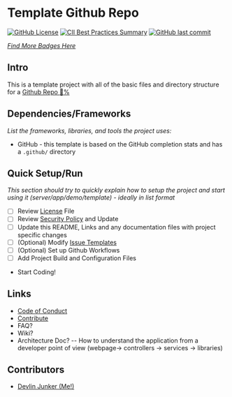 # Template Github Repo

[![GitHub License](https://img.shields.io/github/license/devlinjunker/template.github)](https://github.com/devlinjunker/template.github/blob/master/LICENSE)
[![CII Best Practices Summary](https://img.shields.io/cii/summary/4287?label=core-infrastructure)](https://bestpractices.coreinfrastructure.org/en/projects/4287)
[![GitHub last commit](https://img.shields.io/github/last-commit/devlinjunker/template.github)](https://github.com/devlinjunker/template.github/commits/master)

_[Find More Badges Here](https://shields.io/)_

## Intro

This is a template project with all of the basic files and directory structure for a [Github Repo :100:%](../../community)

## Dependencies/Frameworks
_List the frameworks, libraries, and tools the project uses:_

- GitHub - this template is based on the GitHub completion stats and has a `.github/` directory

## Quick Setup/Run

_This section should try to quickly explain how to setup the project and start using it (server/app/demo/template) - ideally in list format_
 - [ ] Review [License](LICENSE) File
 - [ ] Review [Security Policy](SECURITY.md) and Update
 - [ ] Update this README, Links and any documentation files with project specific changes
 - [ ] (Optional) Modify [Issue Templates](.github/ISSUE_TEMPLATE/)
 - [ ] (Optional) Set up Github Workflows
 - [ ] Add Project Build and Configuration Files
 - Start Coding!

## Links

- [Code of Conduct](CODE_OF_CONDUCT.md)
- [Contribute](CONTRIBUTING.md)
- FAQ?
- Wiki?
- Architecture Doc? -- How to understand the application from a developer point of view (webpage-> controllers -> services -> libraries)

## Contributors

- [Devlin Junker (Me!)](mailto:devlinjunker@gmail.com)
